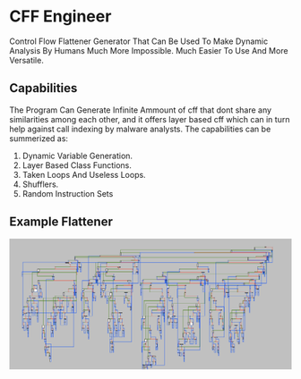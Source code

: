 # CFF Engineer
Control Flow Flattener Generator That Can Be Used To Make Dynamic Analysis By Humans Much More Impossible. Much Easier To Use And More Versatile.

## Capabilities
The Program Can Generate Infinite Ammount of cff that dont share any similarities among each other, and it offers layer based cff which can in turn help against call indexing by malware analysts. The capabilities can be summerized as:

1. Dynamic Variable Generation.
2. Layer Based Class Functions.
3. Taken Loops And Useless Loops.
4. Shufflers.
5. Random Instruction Sets

## Example Flattener
![Screenshot](cff.png)


